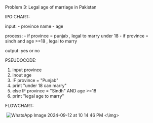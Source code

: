 Problem 3: Legal age of marriage in Pakistan


IPO CHART:

input: - province name
       - age

process: - if province = punjab , legal to marry under 18
         - if province = sindh and age >=18 , legal to marry

output: yes or no

PSEUDOCODE:
1. input province
2. inout age
3. IF province = "Punjab"
4. print "under 18 can marry"
5. else IF province = "Sindh" AND age >=18
6. print "legal age to marry"
      
FLOWCHART:

<img> ![WhatsApp Image 2024-09-12 at 10 14 46 PM](https://github.com/user-attachments/assets/2f61ad4d-e9d3-4f16-a311-10e53f56c8c1) <\img>
